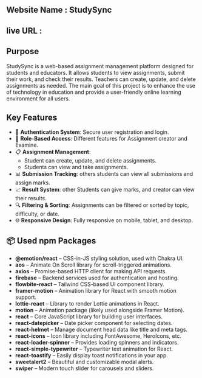 ## Website Name : StudySync

## live URL : 

## Purpose 
StudySync is a web-based assignment management platform designed for students and educators. It allows students to view assignments, submit their work, and check their results. Teachers can create, update, and delete assignments as needed. The main goal of this project is to enhance the use of technology in education and provide a user-friendly online learning environment for all users.

## Key Features

- 🔐 **Authentication System**: Secure user registration and login.
- 🎯 **Role-Based Access**: Different features for Assignment creator and Examine.
- 📋 **Assignment Management**:
  - Student can create, update, and delete assignments.
  - Students can view and take assignments.
- 📊 **Submission Tracking**: others students can view all submissions and assign marks.
- 📈 **Result System**: other Students can give marks, and creator can view their results.
- 🔍 **Filtering & Sorting**: Assignments can be filtered or sorted by topic, difficulty, or date.
- 🌐 **Responsive Design**: Fully responsive on mobile, tablet, and desktop.

## 📦 Used npm Packages

- **@emotion/react** – CSS-in-JS styling solution, used with Chakra UI.
- **aos** – Animate On Scroll library for scroll-triggered animations.
- **axios** – Promise-based HTTP client for making API requests.
- **firebase** – Backend services used for authentication and hosting.
- **flowbite-react** – Tailwind CSS-based UI component library.
- **framer-motion** – Animation library for React with smooth motion support.
- **lottie-react** – Library to render Lottie animations in React.
- **motion** – Animation package (likely used alongside Framer Motion).
- **react** – Core JavaScript library for building user interfaces.
- **react-datepicker** – Date picker component for selecting dates.
- **react-helmet** – Manage document head data like title and meta tags.
- **react-icons** – Icon library including FontAwesome, HeroIcons, etc.
- **react-loader-spinner** – Provides loading spinners and indicators.
- **react-simple-typewriter** – Typewriter text animation for React.
- **react-toastify** – Easily display toast notifications in your app.
- **sweetalert2** – Beautiful and customizable modal alerts.
- **swiper** – Modern touch slider for carousels and sliders.
